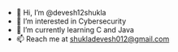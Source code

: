 - 👋 Hi, I’m @devesh12shukla
- 👀 I’m interested in Cybersecurity
- 🌱 I’m currently learning C and Java
- 📫 Reach me at shukladevesh012@gmail.com 

<!---
devesh12shukla/devesh12shukla is a ✨ special ✨ repository because its `README.md` (this file) appears on your GitHub profile.
You can click the Preview link to take a look at your changes.
--->
